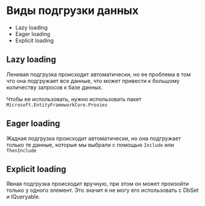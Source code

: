 # Виды подгрузки данных
- Lazy loading
- Eager loading
- Explicit loading

## Lazy loading

Ленивая подгрузка происходит автоматически, 
но ее проблема в том что она подгружает все данные, 
что может привести к большому количеству запросов к базе данных.

Чтобы ее использовать, нужно использовать пакет `Microsoft.EntityFrameworkCore.Proxies`


## Eager loading

Жадная подгрузка происходит автоматически,
но она подгружает только те данные, которые мы выбрали с помощью `Include` или `ThenInclude`

## Explicit loading

Явная подгрузка происходит вручную, при этом он может произойти только 
у одного элемент. Это значит я не могу его использовать с DbSet и IQueryable.



